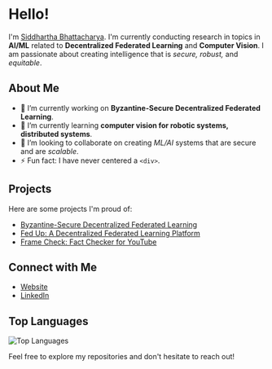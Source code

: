 # Hello!

I'm <u>Siddhartha Bhattacharya</u>. I'm currently conducting research in topics in **AI/ML** related to **Decentralized Federated Learning** and **Computer Vision**. I am passionate about creating intelligence that is _secure, robust,_ and _equitable_.

## About Me

- 🔭 I’m currently working on **Byzantine-Secure Decentralized Federated Learning**.
- 🌱 I’m currently learning **computer vision for robotic systems, distributed systems**.
- 👯 I’m looking to collaborate on creating _ML/AI_ systems that are secure and are _scalable_.
- ⚡ Fun fact: I have never centered a `<div>`.

## Projects

Here are some projects I'm proud of:

- [Byzantine-Secure Decentralized Federated Learning]([link](https://github.com/sidb70/DFL-Secure-Aggregation))
- [Fed Up: A Decentralized Federated Learning Platform]([link](https://github.com/sidb70/SpartaHackFed))
- [Frame Check: Fact Checker for YouTube]([link](https://github.com/sidb70/framecheck))

## Connect with Me

- [Website]([link](https://sid-bhat.notion.site/Siddhartha-Bhattacharya-4e5d6782cc474f08842b3ea75c5ecefe?pvs=4))
- [LinkedIn]([link](https://www.linkedin.com/in/sid-bhat/))

## Top Languages

![Top Languages](https://github-readme-stats.vercel.app/api/top-langs/?username=sidb70&layout=compact)

Feel free to explore my repositories and don't hesitate to reach out!

